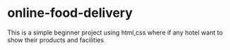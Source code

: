 # online-food-delivery
This is a simple beginner project using html,css where if any hotel want to show their products and facilities
